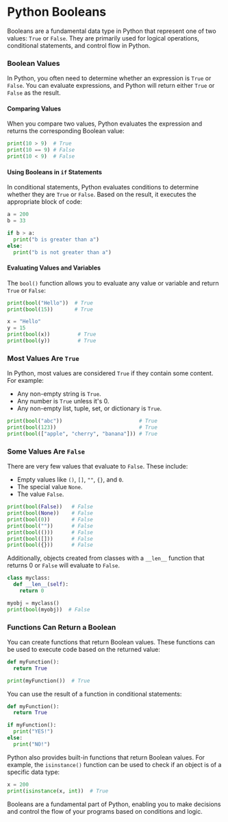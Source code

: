 # Python Booleans



Booleans are a fundamental data type in Python that represent one of two values: `True` or `False`. They are primarily used for logical operations, conditional statements, and control flow in Python.

### Boolean Values

In Python, you often need to determine whether an expression is `True` or `False`. You can evaluate expressions, and Python will return either `True` or `False` as the result.

#### Comparing Values

When you compare two values, Python evaluates the expression and returns the corresponding Boolean value:

```python
print(10 > 9)  # True
print(10 == 9) # False
print(10 < 9)  # False
```

#### Using Booleans in `if` Statements

In conditional statements, Python evaluates conditions to determine whether they are `True` or `False`. Based on the result, it executes the appropriate block of code:

```python
a = 200
b = 33

if b > a:
  print("b is greater than a")
else:
  print("b is not greater than a")
```

#### Evaluating Values and Variables

The `bool()` function allows you to evaluate any value or variable and return `True` or `False`:

```python
print(bool("Hello"))  # True
print(bool(15))       # True

x = "Hello"
y = 15
print(bool(x))         # True
print(bool(y))         # True
```

### Most Values Are `True`

In Python, most values are considered `True` if they contain some content. For example:

* Any non-empty string is `True`.
* Any number is `True` unless it's 0.
* Any non-empty list, tuple, set, or dictionary is `True`.

```python
print(bool("abc"))                         # True
print(bool(123))                           # True
print(bool(["apple", "cherry", "banana"])) # True
```

### Some Values Are `False`

There are very few values that evaluate to `False`. These include:

* Empty values like `()`, `[]`, `""`, `{}`, and `0`.
* The special value `None`.
* The value `False`.

```python
print(bool(False))   # False
print(bool(None))    # False
print(bool(0))       # False
print(bool(""))      # False
print(bool(()))      # False
print(bool([]))      # False
print(bool({}))      # False
```

Additionally, objects created from classes with a `__len__` function that returns 0 or `False` will evaluate to `False`.

```python
class myclass:
  def __len__(self):
    return 0

myobj = myclass()
print(bool(myobj))  # False
```

### Functions Can Return a Boolean

You can create functions that return Boolean values. These functions can be used to execute code based on the returned value:

```python
def myFunction():
  return True

print(myFunction())  # True
```

You can use the result of a function in conditional statements:

```python
def myFunction():
  return True

if myFunction():
  print("YES!")
else:
  print("NO!")
```

Python also provides built-in functions that return Boolean values. For example, the `isinstance()` function can be used to check if an object is of a specific data type:

```python
x = 200
print(isinstance(x, int))  # True
```

Booleans are a fundamental part of Python, enabling you to make decisions and control the flow of your programs based on conditions and logic.
